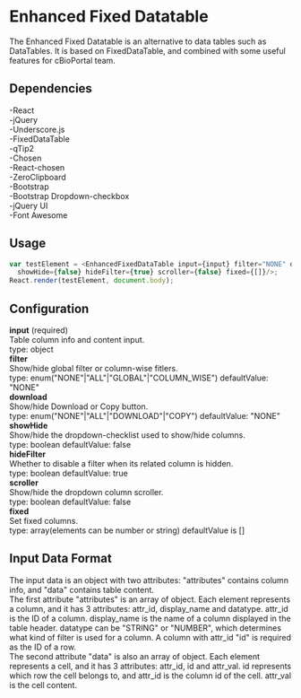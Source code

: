 # Enhanced Fixed Datatable
The Enhanced Fixed Datatable is an alternative to data tables such as DataTables. It is based on FixedDataTable, and combined with some useful features for cBioPortal team.

## Dependencies
  -React <br />
  -jQuery <br />
  -Underscore.js <br />
  -FixedDataTable <br />
  -qTip2 <br />
  -Chosen <br />
  -React-chosen <br />
  -ZeroClipboard <br />
  -Bootstrap <br />
  -Bootstrap Dropdown-checkbox <br />
  -jQuery UI <br />
  -Font Awesome

## Usage
```javascript
var testElement = <EnhancedFixedDataTable input={input} filter="NONE" download="NONE"
  showHide={false} hideFilter={true} scroller={false} fixed={[]}/>;
React.render(testElement, document.body);
```

## Configuration
**input** (required) <br />
  Table column info and content input. <br />
  type: object <br />
**filter** <br />
  Show/hide global filter or column-wise fitlers. <br />
  type: enum("NONE"|"ALL"|"GLOBAL"|"COLUMN_WISE") defaultValue: "NONE" <br />
**download** <br />
  Show/hide Download or Copy button. <br />
  type: enum("NONE"|"ALL"|"DOWNLOAD"|"COPY") defaultValue: "NONE" <br />
**showHide** <br />
  Show/hide the dropdown-checklist used to show/hide columns. <br />
  type: boolean defaultValue: false <br />
**hideFilter** <br />
  Whether to disable a filter when its related column is hidden. <br />
  type: boolean defaultValue: true <br />
**scroller** <br />
  Show/hide the dropdown column scroller. <br />
  type: boolean defaultValue: false <br />
**fixed** <br />
  Set fixed columns.  <br />
  type: array(elements can be number or string) defaultValue is []

## Input Data Format
The input data is an object with two attributes: "attributes" contains column info, and "data" contains table content. <br />
The first attribute "attributes" is an array of object. Each element represents a column, and it has 3 attributes: attr_id, display_name and datatype. attr_id is the ID of a column. display_name is the name of a column displayed in the table header. datatype can be "STRING" or "NUMBER", which determines what kind of filter is used for a column. A column with attr_id "id" is required as the ID of a row. <br />
The second attribute "data" is also an array of object. Each element represents a cell, and it has 3 attributes: attr_id, id and attr_val. id represents which row the cell belongs to, and attr_id is the column id of the cell. attr_val is the cell content.
